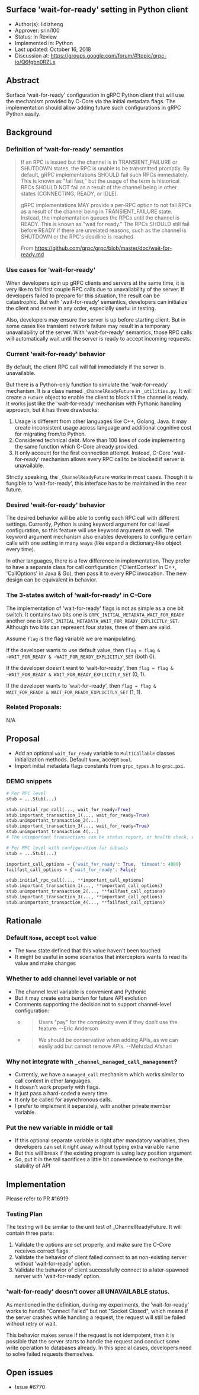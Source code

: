 Surface 'wait-for-ready' setting in Python client
----
* Author(s): lidizheng
* Approver: srini100
* Status: In Review
* Implemented in: Python
* Last updated: October 16, 2018
* Discussion at: https://groups.google.com/forum/#!topic/grpc-io/Q6fgbn0RZLs

## Abstract

Surface 'wait-for-ready' configuration in gRPC Python client that will use the mechanism provided by C-Core via the initial metadata flags. The implementation should allow adding future such configurations in gRPC Python easily.

## Background

### Definition of 'wait-for-ready' semantics
> If an RPC is issued but the channel is in TRANSIENT_FAILURE or SHUTDOWN states, the RPC is unable to be transmitted promptly. By default, gRPC implementations SHOULD fail such RPCs immediately. This is known as "fail fast," but the usage of the term is historical. RPCs SHOULD NOT fail as a result of the channel being in other states (CONNECTING, READY, or IDLE).
> 
> gRPC implementations MAY provide a per-RPC option to not fail RPCs as a result of the channel being in TRANSIENT_FAILURE state. Instead, the implementation queues the RPCs until the channel is READY. This is known as "wait for ready." The RPCs SHOULD still fail before READY if there are unrelated reasons, such as the channel is SHUTDOWN or the RPC's deadline is reached.
> 
> From https://github.com/grpc/grpc/blob/master/doc/wait-for-ready.md 

### Use cases for 'wait-for-ready'

When developers spin up gRPC clients and servers at the same time, it is very like to fail first couple RPC calls due to unavailability of the server. If developers failed to prepare for this situation, the result can be catastrophic. But with 'wait-for-ready' semantics, developers can initialize the client and server in any order, especially useful in testing.

Also, developers may ensure the server is up before starting client. But in some cases like transient network failure may result in a temporary unavailability of the server. With 'wait-for-ready' semantics, those RPC calls will automatically wait until the server is ready to accept incoming requests.

### Current 'wait-for-ready' behavior

By default, the client RPC call will fail immediately if the server is unavailable.

But there is a Python-only function to simulate the 'wait-for-ready' mechanism. It is a class named `_ChannelReadyFuture` in `_utilities.py`. It will create a `Future` object to enable the client to block till the channel is ready. It works just like the 'wait-for-ready' mechanism with Pythonic handling approach, but it has three drawbacks:

1. Usage is different from other languages like C++, Golang, Java. It may create inconsistent usage across language and additional cognitive cost for migrating from/to Python.
2. Considered technical debt. More than 100 lines of code implementing the same function which C-Core already provided.
3. It only account for the first connection attempt. Instead, C-Core 'wait-for-ready' mechanism allows every RPC call to be blocked if server is unavailable.

Strictly speaking, the `_ChannelReadyFuture` works in most cases. Though it is fungible to 'wait-for-ready', this interface has to be maintained in the near future.

### Desired 'wait-for-ready' behavior

The desired behavior will be able to config each RPC call with different settings. Currently, Python is using keyword argument for call level configuration, so this feature will use keyword argument as well. The keyword argument mechanism also enables developers to configure certain calls with one setting in many ways (like expand a dictionary-like object every time).

In other languages, there is a few difference in implementation. They prefer to have a separate class for call configuration ('ClientContext' in C++, 'CallOptions' in Java & Go), then pass it to every RPC invocation. The new design can be equivalent in behavior.

### The 3-states switch of 'wait-for-ready' in C-Core

The implementation of 'wait-for-ready' flags is not as simple as a one bit switch. It contains two bits one is `GRPC_INITIAL_METADATA_WAIT_FOR_READY` another one is `GRPC_INITIAL_METADATA_WAIT_FOR_READY_EXPLICITLY_SET`. Although two bits can represent four states, three of them are valid.

Assume `flag` is the flag variable we are manipulating.

If the developer wants to use default value, then `flag = flag & ~WAIT_FOR_READY & ~WAIT_FOR_READY_EXPLICITLY_SET` (both 0).

If the developer doesn't want to 'wait-for-ready', then `flag = flag & ~WAIT_FOR_READY & WAIT_FOR_READY_EXPLICITLY_SET` (0, 1).

If the developer wants to 'wait-for-ready', then `flag = flag & WAIT_FOR_READY & WAIT_FOR_READY_EXPLICITLY_SET` (1, 1).

### Related Proposals: 

N/A

## Proposal

* Add an optional `wait_for_ready` variable to `MultiCallable` classes initialization methods. Default `None`, accept `bool`.
* Import initial metadata flags constants from `grpc_types.h` to `grpc.pxi`.

### DEMO snippets 

```Python
# Per RPC level
stub = ...Stub(...)

stub.initial_rpc_call(..., wait_for_ready=True)
stub.important_transaction_1(..., wait_for_ready=True)
stub.unimportant_transaction_2(...)
stub.important_transaction_3(..., wait_for_ready=True)
stub.unimportant_transaction_4(...)
# The unimportant transactions can be status report, or health check, etc.
```

```Python
# Per RPC level with configuration for subsets
stub = ...Stub(...)

important_call_options = {'wait_for_ready': True, 'timeout': 4000}
failfast_call_options = {'wait_for_ready': False}

stub.initial_rpc_call(..., **important_call_options)
stub.important_transaction_1(..., **important_call_options)
stub.unimportant_transaction_2(..., **failfast_call_options)
stub.important_transaction_3(..., **important_call_options)
stub.unimportant_transaction_4(..., **failfast_call_options)
```

## Rationale

### Default `None`, accept `bool` value
* The `None` state defined that this value haven't been touched
* It might be useful in some scenarios that interceptors wants to read its value and make changes

### Whether to add channel level variable or not
* The channel level variable is convenient and Pythonic
* But it may create extra burden for future API evolution
* Comments supporting the decision not to support channel-level configuration:
    * > Users "pay" for the complexity even if they don't use the feature.  --Eric Anderson
    * > We should be conservative when adding APIs, as we can easily add but cannot remove APIs. --Mehrdad Afshari

### Why not integrate with `_channel_managed_call_management`?
* Currently, we have a `managed_call` mechanism which works similar to call context in other languages.
* It doesn’t work properly with flags.
* It just pass a hard-coded `0` every time
* It only be called for asynchronous calls. 
* I prefer to implement it separately, with another private member variable.

### Put the new variable in middle or tail
* If this optional separate variable is right after mandatory variables, then developers can set it right away without typing extra variable name
* But this will break if the existing program is using lazy position argument
* So, put it in the tail sacrifices a little bit convenience to exchange the stability of API

## Implementation

Please refer to PR #16919

### Testing Plan
The testing will be similar to the unit test of _ChannelReadyFuture. It will contain three parts:

1. Validate the options are set properly, and make sure the C-Core receives correct flags.
2. Validate the behavior of client failed connect to an non-existing server without 'wait-for-ready' option.
3. Validate the behavior of client successfully connect to a later-spawned server with 'wait-for-ready' option.

### 'wait-for-ready' doesn’t cover all UNAVAILABLE status.
As mentioned in the definition, during my experiments, the 'wait-for-ready' works to handle "Connect Failed" but not "Socket Closed", which means if the server crashes while handling a request, the request will still be failed without retry or wait.

This behavior makes sense if the request is not idempotent, then it is possible that the server starts to handle the request and conduct some write operation to databases already. In this special cases, developers need to solve failed requests themselves.

## Open issues

* Issue #6770
